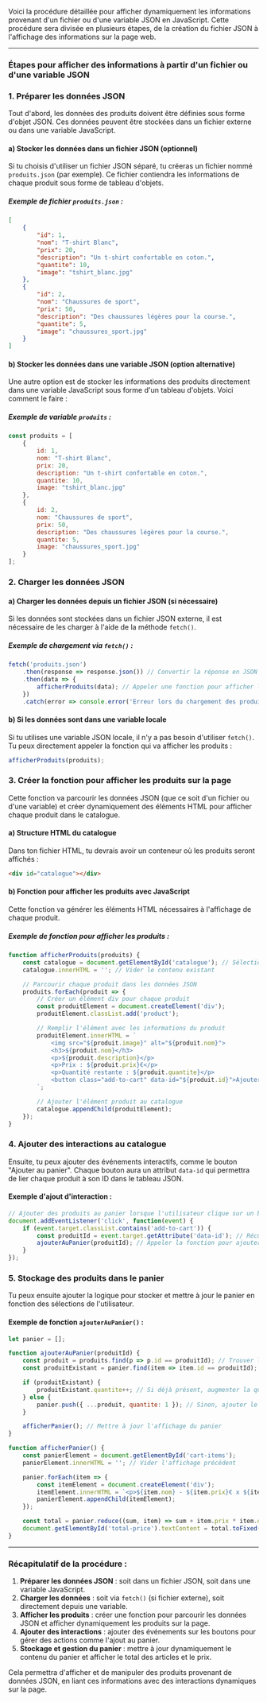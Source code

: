 Voici la procédure détaillée pour afficher dynamiquement les informations provenant d'un fichier ou d'une variable JSON en JavaScript. Cette procédure sera divisée en plusieurs étapes, de la création du fichier JSON à l'affichage des informations sur la page web.

---

### **Étapes pour afficher des informations à partir d'un fichier ou d'une variable JSON**

### 1. **Préparer les données JSON**

Tout d'abord, les données des produits doivent être définies sous forme d'objet JSON. Ces données peuvent être stockées dans un fichier externe ou dans une variable JavaScript.

#### a) **Stocker les données dans un fichier JSON (optionnel)**

Si tu choisis d'utiliser un fichier JSON séparé, tu créeras un fichier nommé `produits.json` (par exemple). Ce fichier contiendra les informations de chaque produit sous forme de tableau d'objets.

##### **Exemple de fichier `produits.json` :**
```json
[
    {
        "id": 1,
        "nom": "T-shirt Blanc",
        "prix": 20,
        "description": "Un t-shirt confortable en coton.",
        "quantite": 10,
        "image": "tshirt_blanc.jpg"
    },
    {
        "id": 2,
        "nom": "Chaussures de sport",
        "prix": 50,
        "description": "Des chaussures légères pour la course.",
        "quantite": 5,
        "image": "chaussures_sport.jpg"
    }
]
```

#### b) **Stocker les données dans une variable JSON (option alternative)**

Une autre option est de stocker les informations des produits directement dans une variable JavaScript sous forme d'un tableau d'objets. Voici comment le faire :

##### **Exemple de variable `produits` :**
```javascript
const produits = [
    {
        id: 1,
        nom: "T-shirt Blanc",
        prix: 20,
        description: "Un t-shirt confortable en coton.",
        quantite: 10,
        image: "tshirt_blanc.jpg"
    },
    {
        id: 2,
        nom: "Chaussures de sport",
        prix: 50,
        description: "Des chaussures légères pour la course.",
        quantite: 5,
        image: "chaussures_sport.jpg"
    }
];
```

### 2. **Charger les données JSON**

#### a) **Charger les données depuis un fichier JSON (si nécessaire)**

Si les données sont stockées dans un fichier JSON externe, il est nécessaire de les charger à l'aide de la méthode `fetch()`.

##### Exemple de chargement via `fetch()` :
```javascript
fetch('produits.json')
    .then(response => response.json()) // Convertir la réponse en JSON
    .then(data => {
        afficherProduits(data); // Appeler une fonction pour afficher les produits
    })
    .catch(error => console.error('Erreur lors du chargement des produits:', error));
```

#### b) **Si les données sont dans une variable locale**

Si tu utilises une variable JSON locale, il n'y a pas besoin d'utiliser `fetch()`. Tu peux directement appeler la fonction qui va afficher les produits :

```javascript
afficherProduits(produits);
```

### 3. **Créer la fonction pour afficher les produits sur la page**

Cette fonction va parcourir les données JSON (que ce soit d'un fichier ou d'une variable) et créer dynamiquement des éléments HTML pour afficher chaque produit dans le catalogue.

#### a) **Structure HTML du catalogue**

Dans ton fichier HTML, tu devrais avoir un conteneur où les produits seront affichés :

```html
<div id="catalogue"></div>
```

#### b) **Fonction pour afficher les produits avec JavaScript**

Cette fonction va générer les éléments HTML nécessaires à l'affichage de chaque produit.

##### Exemple de fonction pour afficher les produits :
```javascript
function afficherProduits(produits) {
    const catalogue = document.getElementById('catalogue'); // Sélectionner le conteneur du catalogue
    catalogue.innerHTML = ''; // Vider le contenu existant

    // Parcourir chaque produit dans les données JSON
    produits.forEach(produit => {
        // Créer un élément div pour chaque produit
        const produitElement = document.createElement('div');
        produitElement.classList.add('product');

        // Remplir l'élément avec les informations du produit
        produitElement.innerHTML = `
            <img src="${produit.image}" alt="${produit.nom}">
            <h3>${produit.nom}</h3>
            <p>${produit.description}</p>
            <p>Prix : ${produit.prix}€</p>
            <p>Quantité restante : ${produit.quantite}</p>
            <button class="add-to-cart" data-id="${produit.id}">Ajouter au panier</button>
        `;

        // Ajouter l'élément produit au catalogue
        catalogue.appendChild(produitElement);
    });
}
```

### 4. **Ajouter des interactions au catalogue**

Ensuite, tu peux ajouter des événements interactifs, comme le bouton "Ajouter au panier". Chaque bouton aura un attribut `data-id` qui permettra de lier chaque produit à son ID dans le tableau JSON.

#### Exemple d'ajout d'interaction :
```javascript
// Ajouter des produits au panier lorsque l'utilisateur clique sur un bouton
document.addEventListener('click', function(event) {
    if (event.target.classList.contains('add-to-cart')) {
        const produitId = event.target.getAttribute('data-id'); // Récupérer l'ID du produit
        ajouterAuPanier(produitId); // Appeler la fonction pour ajouter le produit au panier
    }
});
```

### 5. **Stockage des produits dans le panier**

Tu peux ensuite ajouter la logique pour stocker et mettre à jour le panier en fonction des sélections de l'utilisateur.

#### Exemple de fonction `ajouterAuPanier()` :
```javascript
let panier = [];

function ajouterAuPanier(produitId) {
    const produit = produits.find(p => p.id == produitId); // Trouver le produit correspondant à l'ID
    const produitExistant = panier.find(item => item.id == produitId); // Vérifier si le produit est déjà dans le panier

    if (produitExistant) {
        produitExistant.quantite++; // Si déjà présent, augmenter la quantité
    } else {
        panier.push({ ...produit, quantite: 1 }); // Sinon, ajouter le produit au panier
    }

    afficherPanier(); // Mettre à jour l'affichage du panier
}

function afficherPanier() {
    const panierElement = document.getElementById('cart-items');
    panierElement.innerHTML = ''; // Vider l'affichage précédent

    panier.forEach(item => {
        const itemElement = document.createElement('div');
        itemElement.innerHTML = `<p>${item.nom} - ${item.prix}€ x ${item.quantite}</p>`;
        panierElement.appendChild(itemElement);
    });

    const total = panier.reduce((sum, item) => sum + item.prix * item.quantite, 0);
    document.getElementById('total-price').textContent = total.toFixed(2);
}
```

---

### Récapitulatif de la procédure :
1. **Préparer les données JSON** : soit dans un fichier JSON, soit dans une variable JavaScript.
2. **Charger les données** : soit via `fetch()` (si fichier externe), soit directement depuis une variable.
3. **Afficher les produits** : créer une fonction pour parcourir les données JSON et afficher dynamiquement les produits sur la page.
4. **Ajouter des interactions** : ajouter des événements sur les boutons pour gérer des actions comme l'ajout au panier.
5. **Stockage et gestion du panier** : mettre à jour dynamiquement le contenu du panier et afficher le total des articles et le prix.

Cela permettra d'afficher et de manipuler des produits provenant de données JSON, en liant ces informations avec des interactions dynamiques sur la page.